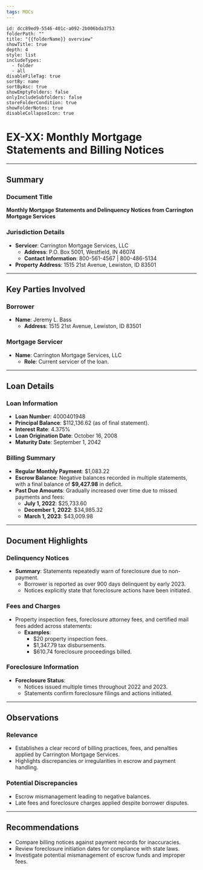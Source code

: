 ```yaml
---
tags: MOCs
---
```

```folder-overview
id: dcc89ed9-5546-401c-a092-2b006bda3753
folderPath: ""
title: "{{folderName}} overview"
showTitle: true
depth: 4
style: list
includeTypes:
  - folder
  - all
disableFileTag: true
sortBy: name
sortByAsc: true
showEmptyFolders: false
onlyIncludeSubfolders: false
storeFolderCondition: true
showFolderNotes: true
disableCollapseIcon: true
```

# EX-XX: Monthly Mortgage Statements and Billing Notices

---

## Summary

### Document Title
**Monthly Mortgage Statements and Delinquency Notices from Carrington Mortgage Services**

### Jurisdiction Details
- **Servicer**: Carrington Mortgage Services, LLC  
  - **Address**: P.O. Box 5001, Westfield, IN 46074  
  - **Contact Information**: 800-561-4567 | 800-486-5134  
- **Property Address**: 1515 21st Avenue, Lewiston, ID 83501  

---

## Key Parties Involved

### Borrower
- **Name**: Jeremy L. Bass  
  - **Address**: 1515 21st Avenue, Lewiston, ID 83501  

### Mortgage Servicer
- **Name**: Carrington Mortgage Services, LLC  
  - **Role**: Current servicer of the loan.  

---

## Loan Details

### Loan Information
- **Loan Number**: 4000401948  
- **Principal Balance**: $112,136.62 (as of final statement).  
- **Interest Rate**: 4.375%  
- **Loan Origination Date**: October 16, 2008  
- **Maturity Date**: September 1, 2042  

### Billing Summary
- **Regular Monthly Payment**: $1,083.22  
- **Escrow Balance**: Negative balances recorded in multiple statements, with a final balance of **$9,427.98** in deficit.  
- **Past Due Amounts**: Gradually increased over time due to missed payments and fees:  
  - **July 1, 2022**: $25,733.60  
  - **December 1, 2022**: $34,985.32  
  - **March 1, 2023**: $43,009.98  

---

## Document Highlights

### Delinquency Notices
- **Summary**: Statements repeatedly warn of foreclosure due to non-payment.  
  - Borrower is reported as over 900 days delinquent by early 2023.  
  - Notices explicitly state that foreclosure actions have been initiated.  

### Fees and Charges
- Property inspection fees, foreclosure attorney fees, and certified mail fees added across statements:  
  - **Examples**:  
    - $20 property inspection fees.  
    - $1,347.79 tax disbursements.  
    - $610.74 foreclosure proceedings billed.  

### Foreclosure Information
- **Foreclosure Status**:  
  - Notices issued multiple times throughout 2022 and 2023.  
  - Statements confirm foreclosure filings and actions initiated.  

---

## Observations

### Relevance
- Establishes a clear record of billing practices, fees, and penalties applied by Carrington Mortgage Services.  
- Highlights discrepancies or irregularities in escrow and payment handling.

### Potential Discrepancies
- Escrow mismanagement leading to negative balances.  
- Late fees and foreclosure charges applied despite borrower disputes.  

---

## Recommendations
- Compare billing notices against payment records for inaccuracies.  
- Review foreclosure initiation dates for compliance with state laws.  
- Investigate potential mismanagement of escrow funds and improper fees.  

